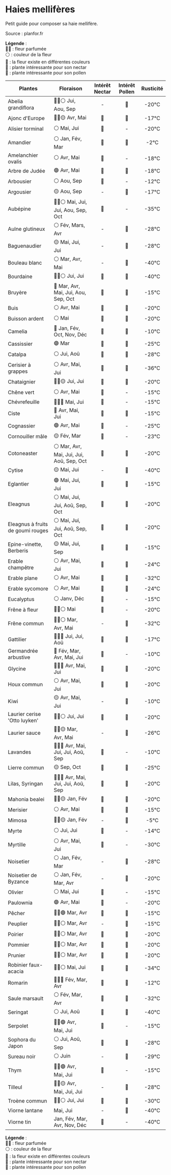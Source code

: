 # Haies mellifères
Petit guide pour composer sa haie mellifère.

Source : planfor.fr

__Légende__ :  
👃🏻 : fleur parfumée  
⚪ : couleur de la fleur  
🌈 : la fleur existe en différentes couleurs  
🍯 : plante intéressante pour son nectar  
🔸 : plante intéressante pour son pollen  

Plantes | Floraison | Intérêt Nectar | Intérêt Pollen | Rusticité
 --- | --- | :---: | :---: | :---: 
Abelia grandiflora | 👃🏻⚪  Jui, Aou, Sep | - | 🔸 | -20°C
Ajonc d'Europe | 👃🏻🟡  Avr, Mai | 🍯 | 🔸 | -17°C
Alisier torminal | ⚪  Mai, Jui | 🍯 | - | -20°C
Amandier | ⚪  Jan, Fév, Mar | 🍯 | 🔸 | -2°C
Amelanchier ovalis | ⚪  Avr, Mai | 🍯 | - | -18°C
Arbre de Judée | 🟣  Avr, Mai | 🍯 | 🔸 | -18°C
Arbousier | ⚪  Aou, Sep | 🍯 | - | -12°C
Argousier | 🟡  Aou, Sep | - | 🔸 | -17°C
Aubépine | 👃🏻⚪  Mai, Jui, Jui, Aou, Sep, Oct | 🍯 | - | -35°C
Aulne glutineux | ⚪  Fév, Mars, Avr | - | 🔸 | -28°C
Baguenaudier | 🟡  Mai, Jui, Jui | - | 🔸 | -28°C
Bouleau blanc | ⚪  Mar, Avr, Mai | - | 🔸 | -40°C
Bourdaine | 👃🏻⚪  Jui, Jui | 🍯 | 🔸 | -40°C
Bruyère | 🌈  Mar, Avr, Mai, Jui, Aou, Sep, Oct | 🍯 | 🔸 | -15°C
Buis | ⚪  Avr, Mai | 🍯 | 🔸 | -20°C
Buisson ardent | ⚪  Mai | 🍯 | 🔸 | -20°C
Camelia | 🌈  Jan, Fév, Oct, Nov, Déc | 🍯 | 🔸 | -10°C
Cassissier | 🟣  Mar | 🍯 | 🔸 | -25°C
Catalpa | ⚪  Jui, Aoû | 🍯 | 🔸 | -28°C
Cerisier à grappes | ⚪  Avr, Mai, Jui | 🍯 | 🔸 | -36°C
Chataignier | 👃🏻🟡  Jui, Jui | 🍯 | 🔸 | -20°C
Chêne vert | ⚪  Avr, Mai | 🍯 | - | -15°C
Chévrefeuille | 👃🏻🌈  Mai, Jui | 🍯 | - | -15°C
Ciste | 🌈  Avr, Mai, Jui | 🍯 | 🔸 | -15°C
Cognassier | 🟣  Avr, Mai | 🍯 | - | -25°C
Cornouiller mâle | 🟡  Fév, Mar | 🍯 | - | -23°C
Cotoneaster | ⚪ Mar, Avr, Mai, Jui, Jui, Aoû, Sep, Oct | 🍯 | 🔸 | -20°C
Cytise | 🟡  Mai, Jui | - | 🔸 | -40°C
Eglantier | 🟣  Mai, Jui, Jui | 🍯 | 🔸 | -15°C
Eleagnus | ⚪  Mai, Jui, Jui, Aoû, Sep, Oct | 🍯 | 🔸 | -20°C
Eleagnus à fruits de goumi rouges | ⚪  Mai, Jui, Jui, Aoû, Sep, Oct | 🍯 | 🔸 | -20°C
Epine-vinette, Berberis | 🟡  Mai, Jui, Sep | 🍯 | 🔸 | -15°C
Erable champêtre | ⚪  Avr, Mai, Jui | 🍯 | 🔸 | -24°C
Erable plane | ⚪  Avr, Mai | 🍯 | 🔸 | -32°C
Erable sycomore | ⚪  Avr, Mai | 🍯 | 🔸 | -24°C
Eucalyptus | ⚪  Janv, Déc | 🍯 | - | -15°C
Frêne à fleur | 👃🏻⚪  Mai | 🍯 | - | -20°C
Frêne commun | 👃🏻⚪  Mar, Avr, Mai | - | 🔸 | -32°C
Gattilier | 👃🏻🔵  Jui, Jui, Aoû | 🍯 | 🔸 | -17°C
Germandrée arbustive | 🔵  Fév, Mar, Avr, Mai, Jui | 🍯 | - | -10°C
Glycine | 👃🏻🌈  Avr, Mai, Jui | 🍯 | 🔸 | -20°C
Houx commun | ⚪  Avr, Mai, Jui | 🍯 | 🔸 | -20°C
Kiwi | 🟡  Avr, Mai, Jui | - | 🔸 | -10°C
Laurier cerise 'Otto luyken' | 👃🏻⚪  Jui, Jui | 🍯 | 🔸 | -20°C
Laurier sauce | 👃🏻🟡  Mar, Avr, Mai | - | 🔸 | -26°C
Lavandes | 👃🏻🌈  Avr, Mai, Jui, Jui, Aoû, Sep | 🍯 | - | -10°C
Lierre commun | 🟡  Sep, Oct | 🍯 | 🔸 | -25°C
Lilas, Syringan | 👃🏻🌈  Avr, Mai, Jui, Jui, Aoû, Sep | 🍯 | 🔸 | -20°C
Mahonia bealei | 👃🏻🟡  Jan, Fév | 🍯 | 🔸 | -20°C
Merisier | ⚪  Avr, Mai | 🍯 | 🔸 | -15°C
Mimosa | 👃🏻🟡  Jan, Fév | - | 🔸 | -5°C
Myrte | ⚪  Jui, Jui | 🍯 | - | -14°C
Myrtille | ⚪  Avr, Mai, Jui | 🍯 | - | -30°C
Noisetier | ⚪  Jan, Fév, Mar | - | 🔸 | -28°C
Noisetier de Byzance | ⚪  Jan, Fév, Mar, Avr | - | 🔸 | -20°C
Olivier | ⚪  Mai, Jui | 🍯 | - | -15°C
Paulownia | 🟣  Avr, Mai | 🍯 | - | -20°C
Pêcher | 👃🏻🟣  Mar, Avr | 🍯 | 🔸 | -15°C
Peuplier | 👃🏻⚪  Mar, Avr | - | 🔸 | -15°C
Poirier | 👃🏻⚪  Mar, Avr | 🍯 | 🔸 | -20°C
Pommier | 👃🏻⚪  Mar, Avr | 🍯 | 🔸 | -20°C
Prunier | 👃🏻⚪  Mar, Avr | 🍯 | 🔸 | -20°C
Robinier faux-acacia | 👃🏻⚪  Mai, Jui | 🍯 | 🔸 | -34°C
Romarin | 👃🏻🔵  Fév, Mar, Avr | 🍯 | 🔸 | -12°C
Saule marsault | ⚪  Fév, Mar, Avr | 🍯 | 🔸 | -32°C
Seringat | ⚪  Jui, Aoû | 🍯 | 🔸 | -40°C
Serpolet | 👃🏻🟣  Avr, Mai, Jui | 🍯 | - | -15°C
Sophora du Japon | ⚪  Jui, Aoû, Sep | 🍯 | 🔸 | -28°C
Sureau noir | ⚪  Juin | - | 🔸 | -29°C
Thym | 👃🏻🟣  Avr, Mai, Jui | 🍯 | - | -15°C
Tilleul | 👃🏻🟡  Avr, Mai, Jui, Jui | - | 🔸 | -28°C
Troène commun | 👃🏻⚪  Jui, Jui | 🍯 | 🔸 | -30°C
Viorne lantane | Mai, Jui | - | 🔸 | -40°C
Viorne tin | Jan, Fév, Mar, Avr, Nov, Déc | 🍯 | - | -40°C


__Légende__ :  
👃🏻 : fleur parfumée  
⚪ : couleur de la fleur  
🌈 : la fleur existe en différentes couleurs  
🍯 : plante intéressante pour son nectar  
🔸 : plante intéressante pour son pollen 
